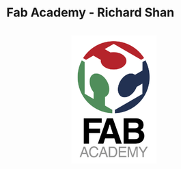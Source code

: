 # Fab Academy - Richard Shan

<br>
<center>
<img src="pics/fab-logo.jpg" alt="Fab" width="200"/>
</center>